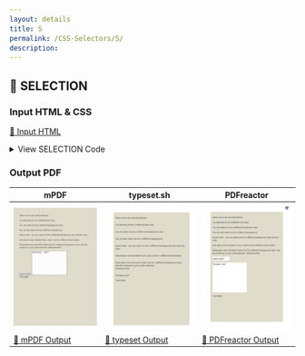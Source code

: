 ```yaml
---
layout: details
title: S
permalink: /CSS-Selectors/S/
description: 
---
```




## 🔬 SELECTION

### Input HTML & CSS

[📄 Input HTML](https://raw.githubusercontent.com/azettl/compare.html2pdf.tools/master//html/CSS%20Selectors/S/selection.html)

<details>
    <summary>
        View SELECTION Code
    </summary>
    <pre><code class="hljs xml"><span class="hljs-meta">&lt;!DOCTYPE <span class="hljs-meta-keyword">html</span>&gt;</span>
<span class="hljs-comment">&lt;!-- Sample from https://css-tricks.com/almanac/selectors/s/selection/ --&gt;</span>
<span class="hljs-tag">&lt;<span class="hljs-name">html</span> <span class="hljs-attr">lang</span>=<span class="hljs-string">"en"</span>&gt;</span>
    <span class="hljs-tag">&lt;<span class="hljs-name">head</span>&gt;</span>
        <span class="hljs-tag">&lt;<span class="hljs-name">style</span>&gt;</span><span class="css">
        <span class="hljs-selector-class">.example-color</span><span class="hljs-selector-pseudo">::selection</span> {
  <span class="hljs-attribute">color</span>: <span class="hljs-number">#8e44ad</span>;
}
<span class="hljs-selector-class">.example-background-color</span><span class="hljs-selector-pseudo">::selection</span> {
  <span class="hljs-attribute">background-color</span>: <span class="hljs-number">#f1c40f</span>;
}
<span class="hljs-selector-class">.example-background</span><span class="hljs-selector-pseudo">::selection</span> {
  <span class="hljs-attribute">background</span>: <span class="hljs-number">#e74c3c</span>;
}
<span class="hljs-selector-class">.example-both</span><span class="hljs-selector-pseudo">::selection</span> {
  <span class="hljs-attribute">background-color</span>: <span class="hljs-number">#8e44ad</span>;
  <span class="hljs-attribute">color</span>: white;
}
<span class="hljs-selector-class">.example-shadow</span><span class="hljs-selector-pseudo">::selection</span> {
  <span class="hljs-attribute">text-shadow</span>: <span class="hljs-number">1px</span> <span class="hljs-number">1px</span> <span class="hljs-number">0</span> <span class="hljs-number">#27ae60</span>;
}
<span class="hljs-selector-class">.example-input</span><span class="hljs-selector-pseudo">::selection</span> {
  <span class="hljs-attribute">background</span>: <span class="hljs-number">#2ecc71</span>;
}
<span class="hljs-selector-class">.example-textarea</span><span class="hljs-selector-pseudo">::selection</span> {
  <span class="hljs-attribute">background</span>: <span class="hljs-number">#34495e</span>;
  <span class="hljs-attribute">color</span>: white;
}
<span class="hljs-selector-tag">body</span> {
  <span class="hljs-attribute">font-family</span>: <span class="hljs-string">'Source Sans Pro'</span>, Arial, sans-serif;
  <span class="hljs-attribute">line-height</span>: <span class="hljs-number">1.45</span>;
  <span class="hljs-attribute">background</span>: <span class="hljs-number">#E0DCCC</span>;
  <span class="hljs-attribute">color</span>: <span class="hljs-number">#333</span>;
  <span class="hljs-attribute">padding</span>: <span class="hljs-number">1em</span>;
  <span class="hljs-attribute">font-size</span>: <span class="hljs-number">18px</span>;
}

<span class="hljs-selector-tag">p</span>,<span class="hljs-selector-tag">input</span>,<span class="hljs-selector-tag">textarea</span>  {
  <span class="hljs-attribute">margin-bottom</span>: <span class="hljs-number">1em</span>;
}
<span class="hljs-selector-tag">input</span>,<span class="hljs-selector-tag">textarea</span> {
  <span class="hljs-attribute">display</span>: block;
  <span class="hljs-attribute">font-size</span>: <span class="hljs-number">1em</span>;
  <span class="hljs-attribute">font-family</span>: inherit;
}

        </span><span class="hljs-tag">&lt;/<span class="hljs-name">style</span>&gt;</span>
    <span class="hljs-tag">&lt;/<span class="hljs-name">head</span>&gt;</span>
    <span class="hljs-tag">&lt;<span class="hljs-name">body</span>&gt;</span>
        <span class="hljs-tag">&lt;<span class="hljs-name">p</span>&gt;</span>Select me to see normal behavior.<span class="hljs-tag">&lt;/<span class="hljs-name">p</span>&gt;</span>
        <span class="hljs-tag">&lt;<span class="hljs-name">p</span> <span class="hljs-attr">class</span>=<span class="hljs-string">'example-color'</span>&gt;</span>Try selecting me for a different text color.<span class="hljs-tag">&lt;/<span class="hljs-name">p</span>&gt;</span>
        <span class="hljs-tag">&lt;<span class="hljs-name">p</span> <span class="hljs-attr">class</span>=<span class="hljs-string">'example-background-color'</span>&gt;</span>You can select me for a different background color.<span class="hljs-tag">&lt;/<span class="hljs-name">p</span>&gt;</span>
        <span class="hljs-tag">&lt;<span class="hljs-name">p</span> <span class="hljs-attr">class</span>=<span class="hljs-string">'example-background'</span>&gt;</span>You can also select me for a different background.<span class="hljs-tag">&lt;/<span class="hljs-name">p</span>&gt;</span>
        <span class="hljs-tag">&lt;<span class="hljs-name">p</span> <span class="hljs-attr">class</span>=<span class="hljs-string">'example-both'</span>&gt;</span>Guess what<span class="hljs-symbol">&amp;hellip;</span> you can select me for a different background color and text color.<span class="hljs-tag">&lt;/<span class="hljs-name">p</span>&gt;</span>
        <span class="hljs-tag">&lt;<span class="hljs-name">p</span> <span class="hljs-attr">class</span>=<span class="hljs-string">'example-shadow'</span>&gt;</span>How about a text-shadow? Sure, select me for a different text-shadow.<span class="hljs-tag">&lt;/<span class="hljs-name">p</span>&gt;</span>
        <span class="hljs-tag">&lt;<span class="hljs-name">p</span> <span class="hljs-attr">class</span>=<span class="hljs-string">'example-background-color'</span>&gt;</span>
          What about nest elements? Select me for a different background color.
          <span class="hljs-tag">&lt;<span class="hljs-name">span</span> <span class="hljs-attr">class</span>=<span class="hljs-string">'example-color'</span>&gt;</span>And this sentence is just a color selection.<span class="hljs-tag">&lt;/<span class="hljs-name">span</span>&gt;</span>
          Nesting works!
        <span class="hljs-tag">&lt;/<span class="hljs-name">p</span>&gt;</span>
        <span class="hljs-tag">&lt;<span class="hljs-name">input</span> <span class="hljs-attr">class</span>=<span class="hljs-string">'example-input'</span> <span class="hljs-attr">type</span>=<span class="hljs-string">'text'</span> <span class="hljs-attr">value</span>=<span class="hljs-string">'Inputs work!*'</span>&gt;</span>
        <span class="hljs-tag">&lt;<span class="hljs-name">textarea</span> <span class="hljs-attr">class</span>=<span class="hljs-string">'example-textarea'</span> <span class="hljs-attr">cols</span>=<span class="hljs-string">'30'</span> <span class="hljs-attr">name</span>=<span class="hljs-string">''</span> <span class="hljs-attr">rows</span>=<span class="hljs-string">'10'</span>&gt;</span>Textarea, too!*<span class="hljs-tag">&lt;/<span class="hljs-name">textarea</span>&gt;</span>
        <span class="hljs-tag">&lt;<span class="hljs-name">div</span> <span class="hljs-attr">class</span>=<span class="hljs-string">'foot-notes'</span>&gt;</span>*not Safari<span class="hljs-tag">&lt;/<span class="hljs-name">div</span>&gt;</span>
    <span class="hljs-tag">&lt;/<span class="hljs-name">body</span>&gt;</span>
<span class="hljs-tag">&lt;/<span class="hljs-name">html</span>&gt;</span></code><button class='button-code-copy'>📋 Copy Code</button></pre>
</details>

### Output PDF

| mPDF | typeset.sh | PDFreactor |
|---------|---------|---------|
| ![mPDF Preview](mpdf__html_CSS_Selectors_S_selection.html.png) | ![typeset Preview](typeset__html_CSS_Selectors_S_selection.html.png) | ![PDFreactor Preview](pdfreactor__html_CSS_Selectors_S_selection.html.png) |
| [📕 mPDF Output](mpdf__html_CSS_Selectors_S_selection.html.pdf) | [📕 typeset Output](typeset__html_CSS_Selectors_S_selection.html.pdf) | [📕 PDFreactor Output](pdfreactor__html_CSS_Selectors_S_selection.html.pdf) |


